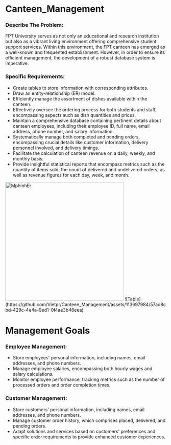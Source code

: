 # Canteen_Management
### Describe The Problem:
FPT University serves as not only an educational and research institution but also as a vibrant living environment offering comprehensive student support services. Within this environment, the FPT canteen has emerged as a well-known and frequented establishment. However, in order to ensure its efficient management, the development of a robust database system is imperative.
### Specific Requirements:
+ Create tables to store information with corresponding attributes.
+ Draw an entity-relationship (ER) model.
+ Efficiently manage the assortment of dishes available within the canteen.
+ Effectively oversee the ordering process for both students and staff, encompassing aspects such as dish quantities and prices.
+ Maintain a comprehensive database containing pertinent details about canteen employees, including their employee ID, full name, email address, phone number, and salary information.
+ Systematically manage both completed and pending orders, encompassing crucial details like customer information, delivery personnel involved, and delivery timings.
+ Facilitate the calculation of canteen revenue on a daily, weekly, and monthly basis.
+ Provide insightful statistical reports that encompass metrics such as the quantity of items sold, the count of delivered and undelivered orders, as well as revenue figures for each day, week, and month.

<img src="https://github.com/Vietpr/Canteen_Management/assets/113697984/6234a71c-dddb-4460-8cc3-44d1177fbb92" alt="MphinhEr" width="370px"/>
![Table](https://github.com/Vietpr/Canteen_Management/assets/113697984/57ad8cbd-429c-4e4a-9ed1-0f4ae3b48eea)

# Management Goals
### Employee Management:
+ Store employees' personal information, including names, email addresses, and phone numbers.
+ Manage employee salaries, encompassing both hourly wages and salary calculations.
+ Monitor employee performance, tracking metrics such as the number of processed orders and order completion times.
### Customer Management:
+ Store customers' personal information, including names, email addresses, and phone numbers.
+ Manage customer order history, which comprises placed, delivered, and pending orders.
+ Adapt solutions and services based on customers' preferences and specific order requirements to provide enhanced customer experiences.


